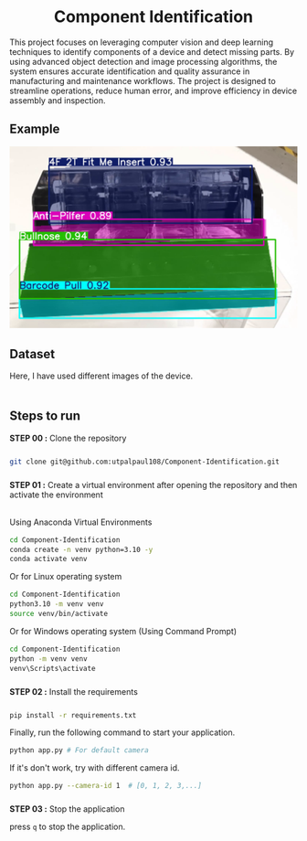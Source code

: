 

# <div align='center'>Component Identification</div>

This project focuses on leveraging computer vision and deep learning techniques to identify components of a device and detect missing parts. By using advanced object detection and image processing algorithms, the system ensures accurate identification and quality assurance in manufacturing and maintenance workflows. The project is designed to streamline operations, reduce human error, and improve efficiency in device assembly and inspection. 

## Example

<img src="examples/example_01.png">

## Dataset

Here, I have used different images of the device.


## <div style="padding-top: 20px"> Steps to run </div>

<div style="padding-bottom:10px"><b>STEP 00 :</b> Clone the repository</div>

```bash
git clone git@github.com:utpalpaul108/Component-Identification.git
```
<div style="padding-top:10px"><b>STEP 01 :</b> Create a virtual environment after opening the repository and then activate the environment</div><br>

Using Anaconda Virtual Environments

```bash
cd Component-Identification
conda create -n venv python=3.10 -y
conda activate venv
```
Or for Linux operating system

```bash
cd Component-Identification
python3.10 -m venv venv
source venv/bin/activate
```
Or for Windows operating system (Using Command Prompt)

```bash
cd Component-Identification
python -m venv venv
venv\Scripts\activate
```

<div style="padding-top:10px; padding-bottom:10px"><b>STEP 02 :</b> Install the requirements</div>

```bash
pip install -r requirements.txt
```

Finally, run the following command to start your application.
```bash
python app.py # For default camera
```
If it's don't work, try with different camera id.
```bash
python app.py --camera-id 1  # [0, 1, 2, 3,...]
```

<div style="padding-top:10px"><b>STEP 03 :</b> Stop the application</div>

press `q` to stop the application.


